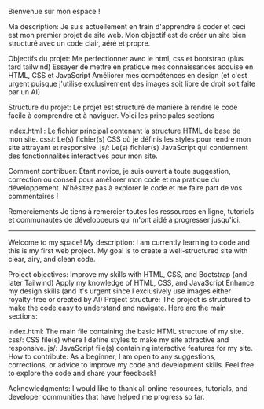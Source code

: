 Bienvenue sur mon espace !

Ma description:
Je suis actuellement en train d'apprendre à coder et ceci est mon premier projet de site web. Mon objectif est de créer un site bien structuré avec un code clair, aéré et propre.

Objectifs du projet:
Me perfectionner avec le html, css et bootstrap (plus tard tailwind)
Essayer de mettre en pratique mes connaissances acquise en HTML, CSS et JavaScript
Améliorer mes compétences en design (et c'est urgent puisque j'utilise exclusivement des images soit libre de droit soit faite par un AI)

Structure du projet:
Le projet est structuré de manière à rendre le code facile à comprendre et à naviguer. Voici les principales sections 

index.html : Le fichier principal contenant la structure HTML de base de mon site.
css/: Le(s) fichier(s) CSS où je définis les styles pour rendre mon site attrayant et responsive.
js/: Le(s) fichier(s) JavaScript qui contiennent des fonctionnalités interactives pour mon site.

Comment contribuer:
Étant novice, je suis ouvert à toute suggestion, correction ou conseil pour améliorer mon code et ma pratique du développement. N'hésitez pas à explorer le code et me faire part de vos commentaires !

Remerciements
Je tiens à remercier toutes les ressources en ligne, tutoriels et communautés de développeurs qui m'ont aidé à progresser jusqu'ici.

-----------------

Welcome to my space!
My description:
I am currently learning to code and this is my first web project. My goal is to create a well-structured site with clear, airy, and clean code.

Project objectives:
Improve my skills with HTML, CSS, and Bootstrap (and later Tailwind)
Apply my knowledge of HTML, CSS, and JavaScript
Enhance my design skills (and it's urgent since I exclusively use images either royalty-free or created by AI)
Project structure:
The project is structured to make the code easy to understand and navigate. Here are the main sections:

index.html: The main file containing the basic HTML structure of my site.
css/: CSS file(s) where I define styles to make my site attractive and responsive.
js/: JavaScript file(s) containing interactive features for my site.
How to contribute:
As a beginner, I am open to any suggestions, corrections, or advice to improve my code and development skills. Feel free to explore the code and share your feedback!

Acknowledgments:
I would like to thank all online resources, tutorials, and developer communities that have helped me progress so far.

